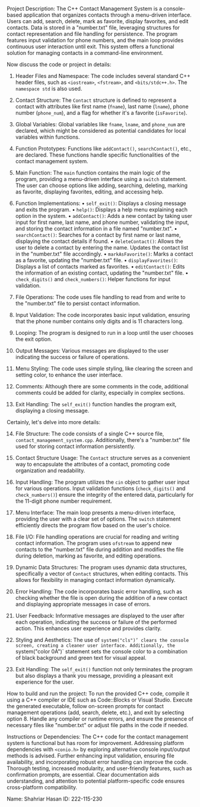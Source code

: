 Project Description:
The C++ Contact Management System is a console-based application that organizes contacts through a menu-driven interface. Users can add, search, delete, mark as favorite, display favorites, and edit contacts. Data is stored in a "number.txt" file, leveraging structures for contact representation and file handling for persistence. The program features input validation for phone numbers, and the main loop provides continuous user interaction until exit. This system offers a functional solution for managing contacts in a command-line environment.

Now discuss the code or project in details:
1. Header Files and Namespace:
The code includes several standard C++ header files, such as `<iostream>`, `<fstream>`, and `<bits/stdc++.h>`. The `namespace std` is also used.

2. Contact Structure:
The `Contact` structure is defined to represent a contact with attributes like first name (`fname`), last name (`lname`), phone number (`phone_num`), and a flag for whether it's a favorite (`isFavorite`).

3. Global Variables:
Global variables like `fname`, `lname`, and `phone_num` are declared, which might be considered as potential candidates for local variables within functions.

4. Function Prototypes:
Functions like `addContact()`, `searchContact()`, etc., are declared. These functions handle specific functionalities of the contact management system.

5. Main Function:
The `main` function contains the main logic of the program, providing a menu-driven interface using a `switch` statement. The user can choose options like adding, searching, deleting, marking as favorite, displaying favorites, editing, and accessing help.

6. Function Implementations:
•	`self_exit()`: Displays a closing message and exits the program.
•	`help()`: Displays a help menu explaining each option in the system.
•	`addContact()`: Adds a new contact by taking user input for first name, last name, and phone number, validating the input, and storing the contact information in a file named "number.txt".
•	`searchContact()`: Searches for a contact by first name or last name, displaying the contact details if found.
•	`deleteContact()`: Allows the user to delete a contact by entering the name. Updates the contact list in the "number.txt" file accordingly.
•	`markAsFavorite()`: Marks a contact as a favorite, updating the "number.txt" file.
•	`displayFavorites()`: Displays a list of contacts marked as favorites.
•	`editContact()`: Edits the information of an existing contact, updating the "number.txt" file.
•	`check_digits()` and `check_numbers()`: Helper functions for input validation.

7. File Operations:
The code uses file handling to read from and write to the "number.txt" file to persist contact information.

8. Input Validation:
The code incorporates basic input validation, ensuring that the phone number contains only digits and is 11 characters long.

9. Looping:
The program is designed to run in a loop until the user chooses the exit option.

10. Output Messages:
Various messages are displayed to the user indicating the success or failure of operations.

11. Menu Styling:
The code uses simple styling, like clearing the screen and setting color, to enhance the user interface.

12. Comments:
Although there are some comments in the code, additional comments could be added for clarity, especially in complex sections.

13. Exit Handling:
The `self_exit()` function handles the program exit, displaying a closing message.

Certainly, let's delve into more details:

14. File Structure:
The code consists of a single C++ source file, `contact_management_system.cpp`. Additionally, there's a "number.txt" file used for storing contact information persistently.

15. Contact Structure Usage:
The `Contact` structure serves as a convenient way to encapsulate the attributes of a contact, promoting code organization and readability.

16. Input Handling:
The program utilizes the `cin` object to gather user input for various operations. Input validation functions (`check_digits()` and `check_numbers()`) ensure the integrity of the entered data, particularly for the 11-digit phone number requirement.

17. Menu Interface:
The main loop presents a menu-driven interface, providing the user with a clear set of options. The `switch` statement efficiently directs the program flow based on the user's choice.

18. File I/O:
File handling operations are crucial for reading and writing contact information. The program uses `ofstream` to append new contacts to the "number.txt" file during addition and modifies the file during deletion, marking as favorite, and editing operations.

19. Dynamic Data Structures:
The program uses dynamic data structures, specifically a vector of `Contact` structures, when editing contacts. This allows for flexibility in managing contact information dynamically.

20. Error Handling:
The code incorporates basic error handling, such as checking whether the file is open during the addition of a new contact and displaying appropriate messages in case of errors.

21. User Feedback:
Informative messages are displayed to the user after each operation, indicating the success or failure of the performed action. This enhances user experience and provides clarity.

22. Styling and Aesthetics:
The use of `system("cls")’ clears the console screen, creating a cleaner user interface. Additionally, the `system("color 0A")` statement sets the console color to a combination of black background and green text for visual appeal.

23. Exit Handling:
The `self_exit()` function not only terminates the program but also displays a thank you message, providing a pleasant exit experience for the user.

How to build and run the project:
To run the provided C++ code, compile it using a C++ compiler or IDE such as Code::Blocks or Visual Studio. Execute the generated executable, follow on-screen prompts for contact management operations (add, search, delete, etc.), and exit by selecting option 8. Handle any compiler or runtime errors, and ensure the presence of necessary files like "number.txt" or adjust file paths in the code if needed.

Instructions or Dependencies:
The C++ code for the contact management system is functional but has room for improvement. Addressing platform dependencies with `<conio.h>` by exploring alternative console input/output methods is advised. Further enhancing input validation, ensuring file availability, and incorporating robust error handling can improve the code. Thorough testing, increased modularity, and user-friendly features, such as confirmation prompts, are essential. Clear documentation aids understanding, and attention to potential platform-specific code ensures cross-platform compatibility.



Name: Shahriar Hasan
ID: 222-115-230
